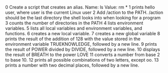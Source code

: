 0 Create a script that creates an alias.
Name: ls
Value: rm *
1 prints hello user, where user is the current Linux user
2 Add /action to the PATH. /action should be the last directory the shell looks into when looking for a program
3 counts the number of directories in the PATH
4 lists environment variables.
5  lists all local variables and environment variables, and functions.
6  creates a new local variable.
7  creates a new global variable
8 prints the result of the addition of 128 with the value stored in the environment variable TRUEKNOWLEDGE, followed by a new line.
9 prints the result of POWER divided by DIVIDE, followed by a new line.
10 displays the result of BREATH to the power LOVE
11 converts a number from base 2 to base 10.
12 prints all possible combinations of two letters, except oo.
13  prints a number with two decimal places, followed by a new line.
